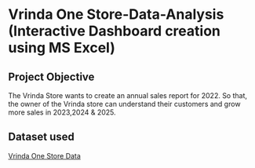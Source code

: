 # Vrinda One Store-Data-Analysis (Interactive Dashboard creation using MS Excel)
## Project Objective
The Vrinda Store wants to create an annual sales report for 2022. So that, the owner of the Vrinda store can understand their customers and grow more sales in 2023,2024 & 2025.

## Dataset used
<a href="https://github.com/mohdjafar101/Data-Analysis-Dashboard/blob/main/Vrinda%20Store%20Data%20Analysis%20dashboard.xlsx">Vrinda One Store Data</a>
